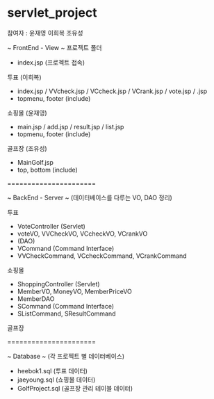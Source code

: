 # servlet_project
참여자 : 윤재영 이희복 조유성

~ FrontEnd - View ~
프로젝트 폴더
- index.jsp (프로젝트 접속)

투표 (이희복)
- index.jsp / VVcheck.jsp / VCcheck.jsp / VCrank.jsp / vote.jsp / .jsp
- topmenu, footer (include)

쇼핑몰 (윤재영)
- main.jsp / add.jsp / result.jsp / list.jsp
- topmenu, footer (include)

골프장 (조유성)
- MainGolf.jsp
- top, bottom (include)

======================

~ BackEnd - Server ~
(데이터베이스를 다루는 VO, DAO 정리)

투표
- VoteController (Servlet)
- voteVO, VVCheckVO, VCcheckVO, VCrankVO
- (DAO)
- VCommand (Command Interface)
- VVCheckCommand, VCcheckCommand, VCrankCommand

쇼핑몰
- ShoppingController (Servlet)
- MemberVO, MoneyVO, MemberPriceVO
- MemberDAO
- SCommand (Command Interface)
- SListCommand, SResultCommand

골프장

======================

~ Database ~
(각 프로젝트 별 데이터베이스)
- heebok1.sql (투표 데이터)
- jaeyoung.sql (쇼핑몰 데이터)
- GolfProject.sql (골프장 관리 테이블 데이터)
